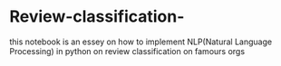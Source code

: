 # Review-classification-
this notebook is an essey on how to implement NLP(Natural Language Processing) in python on review classification on famours orgs
